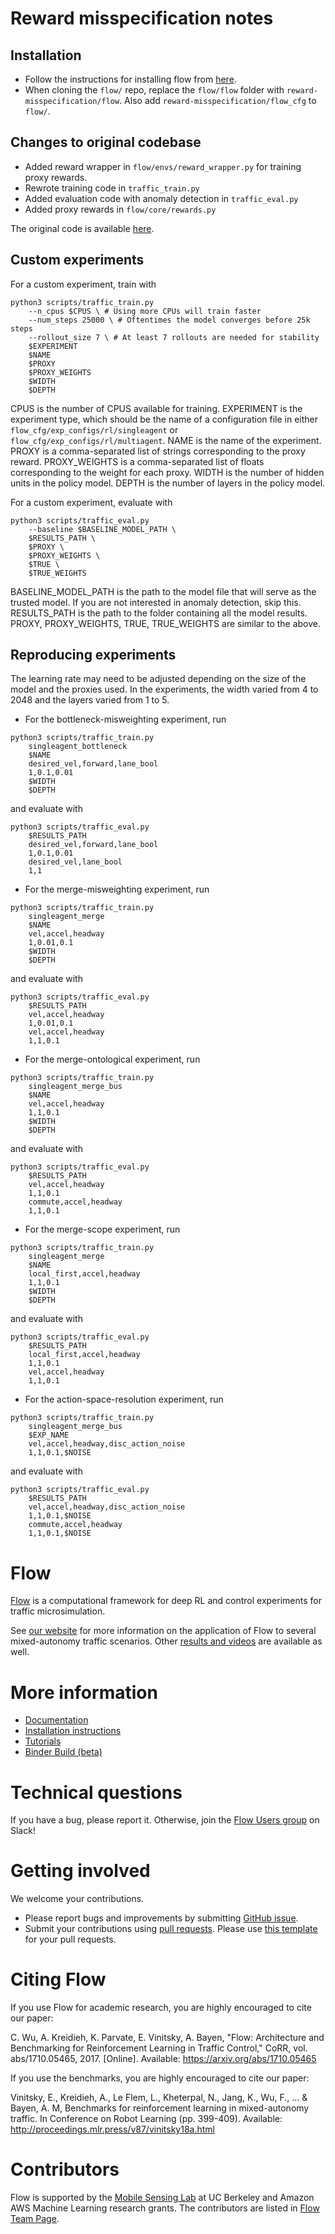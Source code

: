 # Reward misspecification notes
## Installation
* Follow the instructions for installing flow from [here](https://flow.readthedocs.io/en/latest/flow_setup.html#installing-flow-and-sumo). 
* When cloning the `flow/` repo, replace the `flow/flow` folder with `reward-misspecification/flow`. Also add `reward-misspecification/flow_cfg` to `flow/`.

## Changes to original codebase
* Added reward wrapper in ```flow/envs/reward_wrapper.py``` for training proxy rewards. 
* Rewrote training code in ```traffic_train.py```
* Added evaluation code with anomaly detection in ```traffic_eval.py```
* Added proxy rewards in ```flow/core/rewards.py```

The original code is available [here](https://github.com/flow-project/flow).

## Custom experiments
For a custom experiment, train with
```
python3 scripts/traffic_train.py
    --n_cpus $CPUS \ # Using more CPUs will train faster
    --num_steps 25000 \ # Oftentimes the model converges before 25k steps
    --rollout_size 7 \ # At least 7 rollouts are needed for stability
    $EXPERIMENT
    $NAME
    $PROXY
    $PROXY_WEIGHTS
    $WIDTH
    $DEPTH
```
CPUS is the number of CPUS available for training. EXPERIMENT is the experiment type, which should be the name of a configuration file in either `flow_cfg/exp_configs/rl/singleagent` or `flow_cfg/exp_configs/rl/multiagent`. NAME is the name of the experiment. PROXY is a comma-separated list of strings corresponding to the proxy reward. PROXY_WEIGHTS is a comma-separated list of floats corresponding to the weight for each proxy. WIDTH is the number of hidden units in the policy model. DEPTH is the number of layers in the policy model. 

For a custom experiment, evaluate with
```
python3 scripts/traffic_eval.py 
    --baseline $BASELINE_MODEL_PATH \
    $RESULTS_PATH \
    $PROXY \
    $PROXY_WEIGHTS \
    $TRUE \
    $TRUE_WEIGHTS 
```
BASELINE_MODEL_PATH is the path to the model file that will serve as the trusted model. If you are not interested in anomaly detection, skip this. RESULTS_PATH is the path to the folder containing all the model results. PROXY, PROXY_WEIGHTS, TRUE, TRUE_WEIGHTS are similar to the above.

## Reproducing experiments
The learning rate may need to be adjusted depending on the size of the model and the proxies used. In the experiments, the width varied from 4 to 2048 and the layers varied from 1 to 5. 


* For the bottleneck-misweighting experiment, run
```
python3 scripts/traffic_train.py 
    singleagent_bottleneck 
    $NAME 
    desired_vel,forward,lane_bool 
    1,0.1,0.01
    $WIDTH
    $DEPTH
```
and evaluate with
```
python3 scripts/traffic_eval.py 
    $RESULTS_PATH
    desired_vel,forward,lane_bool 
    1,0.1,0.01
    desired_vel,lane_bool 
    1,1
```
* For the merge-misweighting experiment, run
```
python3 scripts/traffic_train.py 
    singleagent_merge
    $NAME 
    vel,accel,headway
    1,0.01,0.1
    $WIDTH
    $DEPTH
```
and evaluate with
```
python3 scripts/traffic_eval.py 
    $RESULTS_PATH
    vel,accel,headway
    1,0.01,0.1
    vel,accel,headway
    1,1,0.1
```
* For the merge-ontological experiment, run
```
python3 scripts/traffic_train.py 
    singleagent_merge_bus 
    $NAME 
    vel,accel,headway 
    1,1,0.1
    $WIDTH
    $DEPTH
```
and evaluate with
```
python3 scripts/traffic_eval.py 
    $RESULTS_PATH
    vel,accel,headway 
    1,1,0.1
    commute,accel,headway
    1,1,0.1
```
* For the merge-scope experiment, run
```
python3 scripts/traffic_train.py 
    singleagent_merge
    $NAME 
    local_first,accel,headway 
    1,1,0.1
    $WIDTH
    $DEPTH
```
and evaluate with
```
python3 scripts/traffic_eval.py 
    $RESULTS_PATH
    local_first,accel,headway 
    1,1,0.1
    vel,accel,headway
    1,1,0.1
```
* For the action-space-resolution experiment, run
```
python3 scripts/traffic_train.py 
    singleagent_merge_bus 
    $EXP_NAME 
    vel,accel,headway,disc_action_noise 
    1,1,0.1,$NOISE
```
and evaluate with 
```
python3 scripts/traffic_eval.py 
    $RESULTS_PATH
    vel,accel,headway,disc_action_noise 
    1,1,0.1,$NOISE
    commute,accel,headway
    1,1,0.1,$NOISE
```

# Flow

[Flow](https://flow-project.github.io/) is a computational framework for deep RL and control experiments for traffic microsimulation.

See [our website](https://flow-project.github.io/) for more information on the application of Flow to several mixed-autonomy traffic scenarios. Other [results and videos](https://sites.google.com/view/ieee-tro-flow/home) are available as well.

# More information

- [Documentation](https://flow.readthedocs.org/en/latest/)
- [Installation instructions](http://flow.readthedocs.io/en/latest/flow_setup.html)
- [Tutorials](https://github.com/flow-project/flow/tree/master/tutorials)
- [Binder Build (beta)](https://mybinder.org/v2/gh/flow-project/flow/binder)

# Technical questions

If you have a bug, please report it. Otherwise, join the [Flow Users group](https://join.slack.com/t/flow-users/shared_invite/enQtODQ0NDYxMTQyNDY2LTY1ZDVjZTljM2U0ODIxNTY5NTQ2MmUxMzYzNzc5NzU4ZTlmNGI2ZjFmNGU4YjVhNzE3NjcwZTBjNzIxYTg5ZmY) on Slack!  

# Getting involved

We welcome your contributions.

- Please report bugs and improvements by submitting [GitHub issue](https://github.com/flow-project/flow/issues).
- Submit your contributions using [pull requests](https://github.com/flow-project/flow/pulls). Please use [this template](https://github.com/flow-project/flow/blob/master/.github/PULL_REQUEST_TEMPLATE.md) for your pull requests.

# Citing Flow

If you use Flow for academic research, you are highly encouraged to cite our paper:

C. Wu, A. Kreidieh, K. Parvate, E. Vinitsky, A. Bayen, "Flow: Architecture and Benchmarking for Reinforcement Learning in Traffic Control," CoRR, vol. abs/1710.05465, 2017. [Online]. Available: https://arxiv.org/abs/1710.05465

If you use the benchmarks, you are highly encouraged to cite our paper:

Vinitsky, E., Kreidieh, A., Le Flem, L., Kheterpal, N., Jang, K., Wu, F., ... & Bayen, A. M,  Benchmarks for reinforcement learning in mixed-autonomy traffic. In Conference on Robot Learning (pp. 399-409). Available: http://proceedings.mlr.press/v87/vinitsky18a.html

# Contributors

Flow is supported by the [Mobile Sensing Lab](http://bayen.eecs.berkeley.edu/) at UC Berkeley and Amazon AWS Machine Learning research grants. The contributors are listed in [Flow Team Page](https://flow-project.github.io/team.html).
